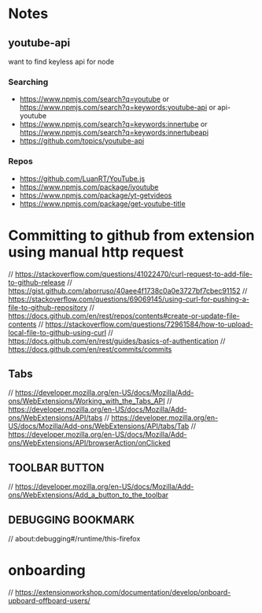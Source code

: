 # Notes

## youtube-api
want to find keyless api for node

### Searching
- https://www.npmjs.com/search?q=youtube or https://www.npmjs.com/search?q=keywords:youtube-api or api-youtube 
- https://www.npmjs.com/search?q=keywords:innertube or https://www.npmjs.com/search?q=keywords:innertubeapi
- https://github.com/topics/youtube-api

### Repos
- https://github.com/LuanRT/YouTube.js
- https://www.npmjs.com/package/iyoutube 
- https://www.npmjs.com/package/yt-getvideos
- https://www.npmjs.com/package/get-youtube-title

# Committing to github from extension using manual http request
// https://stackoverflow.com/questions/41022470/curl-request-to-add-file-to-github-release
// https://gist.github.com/aborruso/40aee4f1738c0a0e3727bf7cbec91152
// https://stackoverflow.com/questions/69069145/using-curl-for-pushing-a-file-to-github-repository
// https://docs.github.com/en/rest/repos/contents#create-or-update-file-contents
// https://stackoverflow.com/questions/72961584/how-to-upload-local-file-to-github-using-curl
// https://docs.github.com/en/rest/guides/basics-of-authentication
// https://docs.github.com/en/rest/commits/commits

## Tabs
// https://developer.mozilla.org/en-US/docs/Mozilla/Add-ons/WebExtensions/Working_with_the_Tabs_API
// https://developer.mozilla.org/en-US/docs/Mozilla/Add-ons/WebExtensions/API/tabs
// https://developer.mozilla.org/en-US/docs/Mozilla/Add-ons/WebExtensions/API/tabs/Tab
// https://developer.mozilla.org/en-US/docs/Mozilla/Add-ons/WebExtensions/API/browserAction/onClicked

## TOOLBAR BUTTON
// https://developer.mozilla.org/en-US/docs/Mozilla/Add-ons/WebExtensions/Add_a_button_to_the_toolbar

## DEBUGGING BOOKMARK
// about:debugging#/runtime/this-firefox 


# onboarding
// https://extensionworkshop.com/documentation/develop/onboard-upboard-offboard-users/
